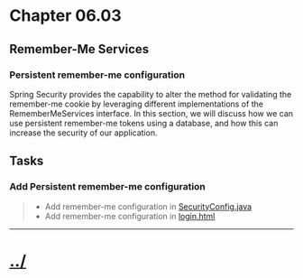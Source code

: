 # Chapter 06.03
## Remember-Me Services
### Persistent remember-me configuration
Spring Security provides the capability to alter the method for validating the remember-me
cookie by leveraging different implementations of the RememberMeServices interface. In
this section, we will discuss how we can use persistent remember-me tokens using a
database, and how this can increase the security of our application.

## Tasks

### Add Persistent remember-me configuration

> * Add remember-me configuration in [SecurityConfig.java](src/main/java/io/baselogic/springsecurity/configuration/SecurityConfig.java)
> * Add remember-me configuration in [login.html](src/main/resources/templates/login.html)


---

# [../](../)
